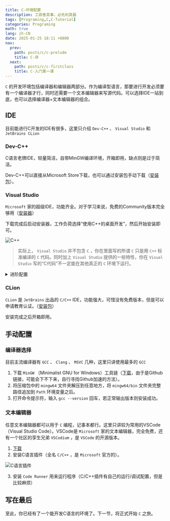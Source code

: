 ```yaml
---
title: C-环境配置
description: 工欲善其事，必先利其器
tags: [Programing,C,C-Tutorial]
categories: Programing
math: true
lang: zh-CN
date: 2025-01-25 18:11 +0800
nav:
  prev: 
    path: posts/c/c-prelude
    title: C-序
  next: 
    path: posts/c/c-firstclass
    title: C-入门第一课
--- 
```


 `C` 的开发环境包括编译器和编辑器两部分。作为编译型语言，那要进行开发必须要有一个编译器才行，同时还需要一个文本编辑器来写源代码。可以选择IDE一站到底，也可以选择编译器+文本编辑器的组合。

## IDE

目前能进行C开发的IDE有很多，这里只介绍 `Dev-C++` 、 `Visual Studio` 和 `JetBrains CLion`

### Dev-C++

C语言老牌IDE，轻量简洁，自带MinGW编译环境，开箱即用，缺点则是过于简洁。

Dev-C++可以直接从Microsoft Store下载，也可以通过安装包手动下载（[安装包](https://sourceforge.net/projects/orwelldevcpp/files/Setup%20Releases/)）。

### Visual Studio

 `Microsoft` 家的超级IDE，功能齐全。对于学习来说，免费的Community版本完全够用（[安装器](https://visualstudio.microsoft.com/thank-you-downloading-visual-studio/?sku=Community&channel=Release&version=VS2022&source=VSLandingPage&cid=2030&passive=false)）

下载完成后启动安装器，工作负荷选择“使用C++的桌面开发”，然后开始安装即可。

![C++](https://cdn.shigure.link/c-environment/C-VS-Workload.jpg)

> 实际上， `Visual Studio` 并不包含 `C` ，你在里面写的所谓 `C` 只是用 `C++` 标准编译的 `C` 代码。同时加上 `Visual Studio` 提供的一些特性，你在 `Visual Studio` 写的“C代码”不一定能在其他真正的 `C` 环境下运行。

<Details>
<Summary>进阶配置</Summary>
安装VS含MSVC命令行工具，如需使用该命令行工具则需手动配置。

1. 找到你的VS安装目录，进入 `VC/Tools/MSVC/<版本号>` 文件夹。

![MSVCPath](https://cdn.shigure.link/c-environment/MSVCPath.jpg)

2. 进入 `bin/Hostx64/x64` 文件夹，复制完整文件夹路径（单击资源管理器上方地址栏的空白部分即可复制），然后追加到系统环境变量 `Path` 的末尾。

![HostPath](https://cdn.shigure.link/c-environment/CPHotsPath.jpg)

3. 回到 `VC/Tools/MSVC/<版本号>` 文件夹，复制 `include` 文件夹完整路径，添加新环境变量 `INCLUDE` 填入刚刚复制的路径。
4. 进入 `lib/x64` 文件夹，复制文件夹完整路径，添加新环境变量 `LIB` 填入刚刚复制的路径。
5. 找到 `Windows Kits` 安装目录，进入，选择对应Windows版本的文件夹，比如 `Windows Kits/10` 。

![WinKitPath](https://cdn.shigure.link/c-environment/WinKitPath.jpg)

6. 进入 `Include\<版本号，建议选最新>` 文件夹，依次复制 `ucrt` 、 `um` 、 `winrt` 三个文件夹的完整路径并追加到步骤3的 `INCLUDE` 环境变量后

![WKIncludeFolder](https://cdn.shigure.link/c-environment/WKIncludeFolder.jpg)

7. 回到起始目录，进入 `Lib\<版本号，建议选最新>` 文件夹，依次复制 `ucrt/x64` 、 `um/x64` 两个个文件夹的完整路径并追加到步骤4的 `LIB` 环境变量后

![WKLibFolder](https://cdn.shigure.link/c-environment/WKLibFolder.jpg)

8. 打开命令提示符，输入 `cl` 回车，若正常输出版本及提示信息则配置成功。

然后就可以在命令行使用MSVC编译器（cl）了。
</Details>

### CLion

 `CLion` 是 `JetBrains` 出品的 `C/C++`  IDE，功能强大，可惜没有免费版本，但是可以申请教育认证。（[安装包](https://www.jetbrains.com/clion/download/#section=windows)）

安装完成之后开箱即用。

## 手动配置

### 编译器选择

目前主流编译器有 `GCC` 、 `Clang` 、 `MSVC` 几种，这里只讲使用最多的 `GCC`

1. 下载 `MinGW` （Minimalist GNU for Windows）工具链（[下载](https://github.com/brechtsanders/winlibs_mingw/releases/download/14.2.0posix-19.1.1-12.0.0-msvcrt-r2/winlibs-x86_64-posix-seh-gcc-14.2.0-llvm-19.1.1-mingw-w64msvcrt-12.0.0-r2.zip)，由于是Github链接，可能会下不下来，自行寻找Github加速的方法）。
2. 将压缩包中的 `mingw64` 文件夹解压到任意地方，将 `mingw64/bin` 文件夹完整路径追加到 `Path` 环境变量之后。
3. 打开命令提示符，输入 `gcc --version` 回车，若正常输出版本则安装成功。

### 文本编辑器

任意文本编辑器都可以用于 `C` 编程，记事本都行。这里只讲较为常用的VSCode（Visual Studio Code）。VSCode是 `Microsoft` 家的文本编辑器，完全免费，还有一个社区的孪生兄弟 `VSCodium` ，是 `VSCode` 的开源版本。

1. [下载](https://code.visualstudio.com/docs/?dv=win64user)
2. 安装C语言插件（全名 `C/C++` ，是 `Microsoft` 官方的）。

![C语言插件](https://cdn.shigure.link/c-environment/C-VSC-Plugin.jpg)

3. 安装 `Code Runner` 用来运行程序（C/C++插件有自己的运行/调试配置，但是比较麻烦）

## 写在最后

至此，你已经有了一个能开发C语言的环境了。下一节，将正式开始 `C` 之旅。

